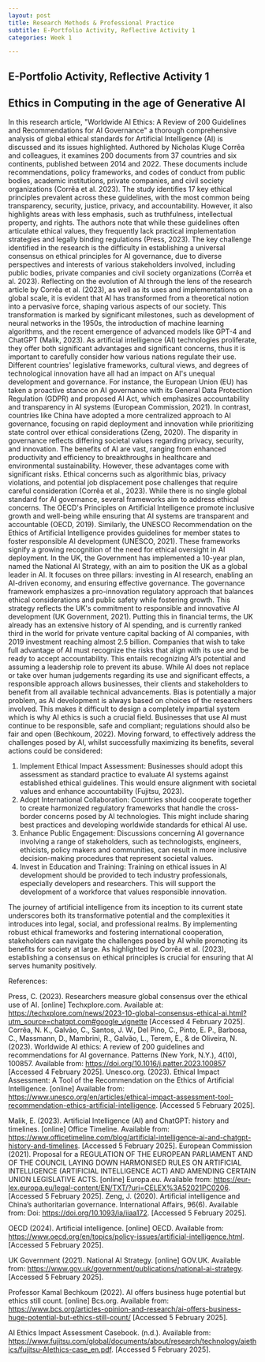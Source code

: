 ```yaml
---
layout: post
title: Research Methods & Professional Practice
subtitle: E-Portfolio Activity, Reflective Activity 1
categories: Week 1

--- 
```


## E-Portfolio Activity, Reflective Activity 1

## Ethics in Computing in the age of Generative AI

In this research article, "Worldwide AI Ethics: A Review of 200 Guidelines and Recommendations for AI Governance" a thorough comprehensive analysis of global ethical standards for Artificial Intelligence (AI) is discussed and its issues highlighted. Authored by Nicholas Kluge Corrêa and colleagues, it examines 200 documents from 37 countries and six continents, published between 2014 and 2022. These documents include recommendations, policy frameworks, and codes of conduct from public bodies, academic institutions, private companies, and civil society organizations (Corrêa et al. 2023). The study identifies 17 key ethical principles prevalent across these guidelines, with the most common being transparency, security, justice, privacy, and accountability. However, it also highlights areas with less emphasis, such as truthfulness, intellectual property, and rights. The authors note that while these guidelines often articulate ethical values, they frequently lack practical implementation strategies and legally binding regulations (Press, 2023). The key challenge identified in the research is the difficulty in establishing a universal consensus on ethical principles for AI governance, due to diverse perspectives and interests of various stakeholders involved, including public bodies, private companies and civil society organizations (Corrêa et al. 2023).
Reflecting on the evolution of AI through the lens of the research article by Corrêa et al. (2023), as well as its uses and implementations on a global scale, it is evident that AI has transformed from a theoretical notion into a pervasive force, shaping various aspects of our society. This transformation is marked by significant milestones, such as development of neural networks in the 1950s, the introduction of machine learning algorithms, and the recent emergence of advanced models like GPT-4 and ChatGPT (Malik, 2023). As artificial intelligence (AI) technologies proliferate, they offer both significant advantages and significant concerns, thus it is important to carefully consider how various nations regulate their use. Different countries' legislative frameworks, cultural views, and degrees of technological innovation have all had an impact on AI's unequal development and governance. For instance, the European Union (EU) has taken a proactive stance on AI governance with its General Data Protection Regulation (GDPR) and proposed AI Act, which emphasizes accountability and transparency in AI systems (European Commission, 2021). In contrast, countries like China have adopted a more centralized approach to AI governance, focusing on rapid deployment and innovation while prioritizing state control over ethical considerations (Zeng, 2020). The disparity in governance reflects differing societal values regarding privacy, security, and innovation.
The benefits of AI are vast, ranging from enhanced productivity and efficiency to breakthroughs in healthcare and environmental sustainability. However, these advantages come with significant risks. Ethical concerns such as algorithmic bias, privacy violations, and potential job displacement pose challenges that require careful consideration (Corrêa et al., 2023). While there is no single global standard for AI governance, several frameworks aim to address ethical concerns. The OECD's Principles on Artificial Intelligence promote inclusive growth and well-being while ensuring that AI systems are transparent and accountable (OECD, 2019). Similarly, the UNESCO Recommendation on the Ethics of Artificial Intelligence provides guidelines for member states to foster responsible AI development (UNESCO, 2021). These frameworks signify a growing recognition of the need for ethical oversight in AI deployment. In the UK, the Government has implemented a 10-year plan, named the National AI Strategy, with an aim to position the UK as a global leader in AI. It focuses on three pillars: investing in AI research, enabling an AI-driven economy, and ensuring effective governance. The governance framework emphasizes a pro-innovation regulatory approach that balances ethical considerations and public safety while fostering growth. This strategy reflects the UK's commitment to responsible and innovative AI development (UK Government, 2021). Putting this in financial terms, the UK already has an extensive history of AI spending, and is currently ranked third in the world for private venture capital backing of AI companies, with 2019 investment reaching almost 2.5 billion. 
Companies that wish to take full advantage of AI must recognize the risks that align with its use and be ready to accept accountability. This entails recognizing AI’s potential and assuming a leadership role to prevent its abuse. While AI does not replace or take over human judgements regarding its use and significant effects, a responsible approach allows businesses, their clients and stakeholders to benefit from all available technical advancements. Bias is potentially a major problem, as AI development is always based on choices of the researchers involved. This makes it difficult to design a completely impartial system which is why AI ethics is such a crucial field. Businesses that use AI must continue to be responsible, safe and compliant; regulations should also be fair and open (Bechkoum, 2022).
Moving forward, to effectively address the challenges posed by AI, whilst successfully maximizing its benefits, several actions could be considered:

1.	Implement Ethical Impact Assessment: Businesses should adopt this assessment as standard practice to evaluate AI systems against established ethical guidelines. This would ensure alignment with societal values and enhance accountability (Fujitsu, 2023).
2.	Adopt International Collaboration: Countries should cooperate together to create harmonized regulatory frameworks that handle the cross-border concerns posed by AI technologies. This might include sharing best practices and developing worldwide standards for ethical AI use.
3.	Enhance Public Engagement: Discussions concerning AI governance involving a range of stakeholders, such as technologists, engineers, ethicists, policy makers and communities, can result in more inclusive decision-making procedures that represent societal values.  
4.	Invest in Education and Training: Training on ethical issues in AI development should be provided to tech industry professionals, especially developers and researchers. This will support the development of a workforce that values responsible innovation.  

The journey of artificial intelligence from its inception to its current state underscores both its transformative potential and the complexities it introduces into legal, social, and professional realms. By implementing robust ethical frameworks and fostering international cooperation, stakeholders can navigate the challenges posed by AI while promoting its benefits for society at large. As highlighted by Corrêa et al. (2023), establishing a consensus on ethical principles is crucial for ensuring that AI serves humanity positively.


References:

Press, C. (2023). Researchers measure global consensus over the ethical use of AI. [online] Techxplore.com. Available at: https://techxplore.com/news/2023-10-global-consensus-ethical-ai.html?utm_source=chatgpt.com#google_vignette [Accessed 4 February 2025]. 
Corrêa, N. K., Galvão, C., Santos, J. W., Del Pino, C., Pinto, E. P., Barbosa, C., Massmann, D., Mambrini, R., Galvão, L., Terem, E., & de Oliveira, N. (2023). Worldwide AI ethics: A review of 200 guidelines and recommendations for AI governance. Patterns (New York, N.Y.), 4(10), 100857. Available from: https://doi.org/10.1016/j.patter.2023.100857 [Accessed 4 February 2025].
Unesco.org. (2023). Ethical Impact Assessment: A Tool of the Recommendation on the Ethics of Artificial Intelligence. [online] Available from: https://www.unesco.org/en/articles/ethical-impact-assessment-tool-recommendation-ethics-artificial-intelligence. [Accessed 5 February 2025].

Malik, E. (2023). Artificial Intelligence (AI) and ChatGPT: history and timelines. [online] Office Timeline. Available from: https://www.officetimeline.com/blog/artificial-intelligence-ai-and-chatgpt-history-and-timelines. [Accessed 5 February 2025].
European Commission (2021). Proposal for a REGULATION OF THE EUROPEAN PARLIAMENT AND OF THE COUNCIL LAYING DOWN HARMONISED RULES ON ARTIFICIAL INTELLIGENCE (ARTIFICIAL INTELLIGENCE ACT) AND AMENDING CERTAIN UNION LEGISLATIVE ACTS. [online] Europa.eu. Available from: https://eur-lex.europa.eu/legal-content/EN/TXT/?uri=CELEX%3A52021PC0206. [Accessed 5 February 2025].
Zeng, J. (2020). Artificial intelligence and China’s authoritarian governance. International Affairs, 96(6). Available from: Doi: https://doi.org/10.1093/ia/iiaa172. [Accessed 5 February 2025]. 

OECD (2024). Artificial intelligence. [online] OECD. Available from: https://www.oecd.org/en/topics/policy-issues/artificial-intelligence.html. [Accessed 5 February 2025].

UK Government (2021). National AI Strategy. [online] GOV.UK. Available from: https://www.gov.uk/government/publications/national-ai-strategy. [Accessed 5 February 2025].

Professor Kamal Bechkoum (2022). AI offers business huge potential but ethics still count. [online] Bcs.org. Available from: https://www.bcs.org/articles-opinion-and-research/ai-offers-business-huge-potential-but-ethics-still-count/ [Accessed 5 February 2025]. 

AI Ethics Impact Assessment Casebook. (n.d.). Available from: https://www.fujitsu.com/global/documents/about/research/technology/aiethics/fujitsu-AIethics-case_en.pdf. [Accessed 5 February 2025].


